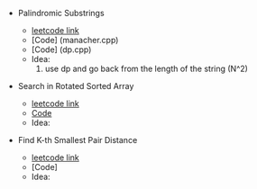 * Palindromic Substrings
   * [leetcode link](https://leetcode.com/problems/palindromic-substrings/description/)
   * [Code] (manacher.cpp)
   * [Code] (dp.cpp)
   * Idea:
      1. use dp and go back from the length of the string (N^2)

* Search in Rotated Sorted Array
   * [leetcode link](https://leetcode.com/problems/search-in-rotated-sorted-array/description/)
   * [Code](rotated_sorted_array.cpp)
   * Idea:



* Find K-th Smallest Pair Distance
   * [leetcode link](https://leetcode.com/problems/find-k-th-smallest-pair-distance/description/)
   * [Code]
   * Idea:
